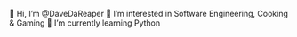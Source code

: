 👋 Hi, I’m @DaveDaReaper 
👀 I’m interested in Software Engineering, Cooking & Gaming
🌱 I’m currently learning Python
<!--- 💞️ I’m looking to collaborate on ...
<!--- 📫 How to reach me ...

<!---
DaveDaReaper/DaveDaReaper is a ✨ special ✨ repository because its `README.md` (this file) appears on your GitHub profile.
You can click the Preview link to take a look at your changes.
--->
